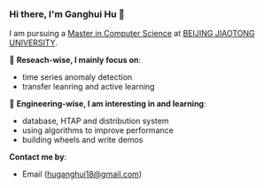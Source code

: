 ### Hi there, I'm Ganghui Hu 👋 

I am pursuing a [Master in Computer Science](http://scit.bjtu.edu.cn) at [BEIJING JIAOTONG UNIVERSITY](https://www.bjtu.edu.cn). 

🔭 **Reseach-wise, I mainly focus on**:

- time series anomaly detection
- transfer leanring and active learning 

🌱 **Engineering-wise, I am interesting in and learning**:

- database, HTAP and distribution system
- using algorithms to improve performance
- building wheels and write demos

**Contact me by**:
- Email (huganghui18@gmail.com)


<!--
Here are some ideas to get you started:

- 🔭 I’m currently working on ...
- 🌱 I’m currently learning ...
- 👯 I’m looking to collaborate on ...
- 🤔 I’m looking for help with ...
- 💬 Ask me about ...
- 📫 How to reach me: ...
- 😄 Pronouns: ...
- ⚡ Fun fact: ...

-->
